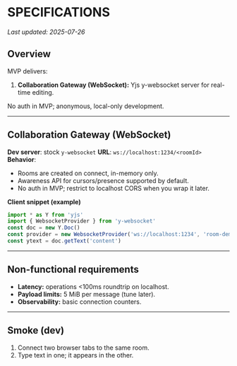 # SPECIFICATIONS

_Last updated: 2025-07-26_

## Overview
MVP delivers:
1) **Collaboration Gateway (WebSocket):** Yjs y-websocket server for real-time editing.

No auth in MVP; anonymous, local-only development.

---

## Collaboration Gateway (WebSocket)

**Dev server**: stock `y-websocket`
**URL**: `ws://localhost:1234/<roomId>`
**Behavior**:
- Rooms are created on connect, in-memory only.
- Awareness API for cursors/presence supported by default.
- No auth in MVP; restrict to localhost CORS when you wrap it later.

**Client snippet (example)**
```ts
import * as Y from 'yjs'
import { WebsocketProvider } from 'y-websocket'
const doc = new Y.Doc()
const provider = new WebsocketProvider('ws://localhost:1234', 'room-demo', doc)
const ytext = doc.getText('content')
```

---

## Non-functional requirements
- **Latency:** operations <100ms roundtrip on localhost.
- **Payload limits:** 5 MiB per message (tune later).
- **Observability:** basic connection counters.

---

## Smoke (dev)
1. Connect two browser tabs to the same room.
2. Type text in one; it appears in the other.
